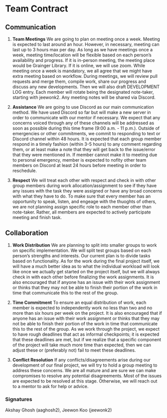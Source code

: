 # Team Contract

## Communication
1. **Team Meetings** We are going to plan on meeting once a week. Meeting is expected to last around an hour. However, in necessary, meeting can last up to 3 hours max per day. As long as we have meetings once a week, meeting time/location will be flexible based on each person’s availability and progress. If it is in-person meeting, the meeting place would be Grainger Library. If it is online, we will use zoom. While meeting once a week is mandatory, we all agree that we might have extra meeting based on workflow. During meetings, we will review pull requests and merge them, compile work, share our progress and discuss any new developments. Then we will also draft DEVELOPMENT LOG entry. Each member will rotate being the designated note-taker, starting with jeewonk2. Any meeting notes will be shared via Discord. 

2. **Assistance** We are going to use Discord as our main communication method. We have used Discord so far but will make a new server in order to communicate with our mentor if necessary. We expect that any concerns voiced through any of these channels will be addressed as soon as possible during this time frame (9:00 a.m. - 11 p.m.). Outside of emergencies or other commitments, we commit to responding to text or Discord channel within 48 hours. It is expected that each group member respond in a timely fashion (within 3-5 hours) to any comment regarding them, or at least make a note that they will get back to the issue/error that they were mentioned in. If member cannot make it to meeting due to personal emergency, member is expected to nofity other team members on Discord at least 24 hours before meeting in order to reschedule. 

3. **Respect** We will treat each other with respect and check in with other group members during work allocation/assignment to see if they have any issues with the task they were assigned or have any broad concerns with what they have to do. To make sure that every member has an opportunity to speak, listen, and engeage with the thuoghts of others, we are not planning assign specific role to each member other than note-taker. Rather, all members are expected to actively participate meeting and finish task. 

## Collaboration

1. **Work Distribution** We are planning to split into smaller groups to work on specific implementation. We will split test groups based on each person’s strengths and interests. Our current plan is to divide tasks based on functionality. As for the work during the final project itself, we will have a much better idea as to what the individual workload will look like once we actually get started on the project itself, but we will always check in with each other before finalizing the work assignments. It is also encouraged that if anyone has an issue with their work assignment or thinks that they may not be able to finish their portion of the work in time that communicate this to the rest of the group. 

2. **Time Commitment** To ensure an equal distribution of work, each member is expected to independently work no less than two and no more than six hours per week on the project. It is also encouraged that if anyone has an issue with their work assignment or thinks that they may not be able to finish their portion of the work in time that communicate this to the rest of the group. As we work through the project, we expect to have rough deadlines that act as informal checkpoints; it is expected that these deadlines are met, but if we realize that a specific component of the project will take much more time than expected, then we can adjust these or (preferably not) fail to meet these deadlines. 

3. **Conflict Resolution** If any conflicts/disagreements arise during our development of our final project, we will try to hold a group meeting to address these concerns. We are all mature and are sure we can make compromises to resolve any potential disagreements. Most of the issues are expected to be resolved at this stage. Otherwise, we will reach out to a mentor to ask for help or advice.

### Signatures

Akshay Ghosh (aaghosh2), Jeewon Koo (jeewonk2)
